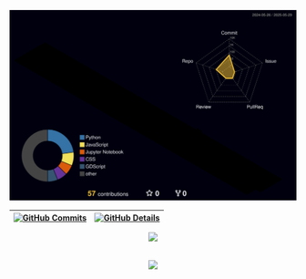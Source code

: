 


![GitHub 3D Contributions](./profile-3d-contrib/profile-night-rainbow.svg)

  

  
 | [![GitHub Commits](http://github-profile-summary-cards.vercel.app/api/cards/productive-time?username=gabrielgasperig&theme=dracula&utcOffset=-3)](https://github.com/vn7n24fzkq/github-profile-summary-cards) | [![GitHub Details](http://github-profile-summary-cards.vercel.app/api/cards/profile-details?username=gabrielgasperig&theme=dracula)](https://github.com/vn7n24fzkq/github-profile-summary-cards) |  
 | ----------- | ----------- |


 
  <div align="center" >
<a href="https://skillicons.dev">
  <img src="https://skillicons.dev/icons?i=git,githubactions,vscode,javascript,html,css,figma,python,django,qt,flask,github,arch,debian,linux,postman,bootstrap,fastapi,vercel,gitlab,bash,md,obsidian,mysql,postgres,docker,discord,linkedin,instagram,devto" />
</a>
  <br />

  </div>

 
##
   <div align="center">
     <img src="https://github-profile-trophy.vercel.app/?username=gabrielgasperig&row=1&column=6&theme=dracula&margin-w=15&margin-h=15"/>
  </div>
  
 






 
  
  

  
